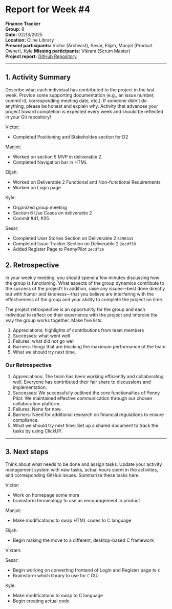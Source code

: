 # Report for Week #4

**Finance Tracker**  
**Group:** 8  
**Date:** 02/13/2025  
**Location:** Cline Library  
**Present participants:** Victor (Archivist), Sesar, Elijah, Manjot (Product Owner), Kyle
**Missing participants:** Vikram (Scrum Master)  
**Project report:** [GitHub Repository](https://github.com/sesartrumpet/cs386-pennypilot.git)

---

## 1. Activity Summary
Describe what each individual has contributed to the project in the last week.  Provide some supporting documentation (e.g., an issue number, commit id, corresponding meeting date, etc.).  If someone didn't do anything, please be honest and explain why. Activity that advances your project toward completion is expected every week and should be reflected in your Git repository!

Victor:
- Completed Positioning and Stakeholdes section for D2


Manjot:  
- Worked on section 5 MVP in deliverable 2
- Completed Navigation bar in HTML


Elijah:
- Worked on Deliverable 2 Functional and Non-functional Requirements
- Worked on Login page

Kyle:
- Organized group meeting
- Section 6 Use Cases on deliverable 2
- Commit #41, #35

Sesar:
- Completed User Stories Section on Deliverable 2 `41963a5`
- Completed Issue Tracker Section on Deliverable 2 `2ecdf39`
- Added Register Page to PennyPilot `2ecdf39`

## 2. Retrospective
In your weekly meeting, you should spend a few minutes discussing how the group is functioning. What aspects of the group dynamics contribute to the success of the project? In addition, raise any issues—best done directly but with humor and kindness—that you believe are interfering with the effectiveness of the group and your ability to complete the project on time.

The project retrospective is an opportunity for the group and each individual to reflect on their experience with the project and improve the way the group works together. Make five lists:

1. Appreciations: highlights of contributions from team members
2. Successes: what went well
3. Failures: what did not go well
4. Barriers: things that are blocking the maximum performance of the team
5. What we should try next time.

### Our Retrospective  

1. Appreciations: The team has been working efficiently and collaborating well. Everyone has contributed their fair share to discussions and implementation.
2. Successes: We successfully outlined the core functionalites of Penny Pilot. We maintained effective communication through our chosen collaboration platform.
3. Failures: None for now.
4. Barriers: Need for additional research on financial regulations to ensure compliance.
5. What we should try next time: Set up a shared document to track the tasks by using ClickUP.

---

## 3. Next steps
Think about what needs to be done and assign tasks. Update your activity management system with new tasks, actual hours spent in the activities, and corresponding GitHub issues.  Summarize these tasks here.

Victor:
- Work on homepage some more
- brainstorm terminology to use as encouragement in product

Manjot:   
- Make modifications to swap HTML codes to C language


Elijah:
- Begin making the move to a different, desktop-based C framework

Vikram:


Sesar:
- Begin working on converting frontend of Login and Register page to `C`
- Brainstorm which library to use for `C` GUI

Kyle:
- Make modifications to swap to C language
- Begin creating actual code
